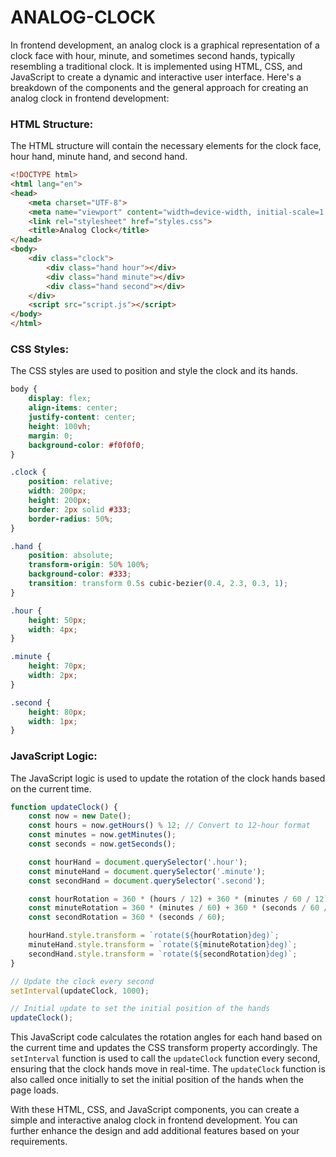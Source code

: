 # ANALOG-CLOCK
In frontend development, an analog clock is a graphical representation of a clock face with hour, minute, and sometimes second hands, typically resembling a traditional clock. It is implemented using HTML, CSS, and JavaScript to create a dynamic and interactive user interface. Here's a breakdown of the components and the general approach for creating an analog clock in frontend development:

### HTML Structure:
The HTML structure will contain the necessary elements for the clock face, hour hand, minute hand, and second hand.

```html
<!DOCTYPE html>
<html lang="en">
<head>
    <meta charset="UTF-8">
    <meta name="viewport" content="width=device-width, initial-scale=1.0">
    <link rel="stylesheet" href="styles.css">
    <title>Analog Clock</title>
</head>
<body>
    <div class="clock">
        <div class="hand hour"></div>
        <div class="hand minute"></div>
        <div class="hand second"></div>
    </div>
    <script src="script.js"></script>
</body>
</html>
```

### CSS Styles:
The CSS styles are used to position and style the clock and its hands.

```css
body {
    display: flex;
    align-items: center;
    justify-content: center;
    height: 100vh;
    margin: 0;
    background-color: #f0f0f0;
}

.clock {
    position: relative;
    width: 200px;
    height: 200px;
    border: 2px solid #333;
    border-radius: 50%;
}

.hand {
    position: absolute;
    transform-origin: 50% 100%;
    background-color: #333;
    transition: transform 0.5s cubic-bezier(0.4, 2.3, 0.3, 1);
}

.hour {
    height: 50px;
    width: 4px;
}

.minute {
    height: 70px;
    width: 2px;
}

.second {
    height: 80px;
    width: 1px;
}
```

### JavaScript Logic:
The JavaScript logic is used to update the rotation of the clock hands based on the current time.

```js
function updateClock() {
    const now = new Date();
    const hours = now.getHours() % 12; // Convert to 12-hour format
    const minutes = now.getMinutes();
    const seconds = now.getSeconds();

    const hourHand = document.querySelector('.hour');
    const minuteHand = document.querySelector('.minute');
    const secondHand = document.querySelector('.second');

    const hourRotation = 360 * (hours / 12) + 360 * (minutes / 60 / 12);
    const minuteRotation = 360 * (minutes / 60) + 360 * (seconds / 60 / 60);
    const secondRotation = 360 * (seconds / 60);

    hourHand.style.transform = `rotate(${hourRotation}deg)`;
    minuteHand.style.transform = `rotate(${minuteRotation}deg)`;
    secondHand.style.transform = `rotate(${secondRotation}deg)`;
}

// Update the clock every second
setInterval(updateClock, 1000);

// Initial update to set the initial position of the hands
updateClock();
```

This JavaScript code calculates the rotation angles for each hand based on the current time and updates the CSS transform property accordingly. The `setInterval` function is used to call the `updateClock` function every second, ensuring that the clock hands move in real-time. The `updateClock` function is also called once initially to set the initial position of the hands when the page loads.

With these HTML, CSS, and JavaScript components, you can create a simple and interactive analog clock in frontend development. You can further enhance the design and add additional features based on your requirements.
